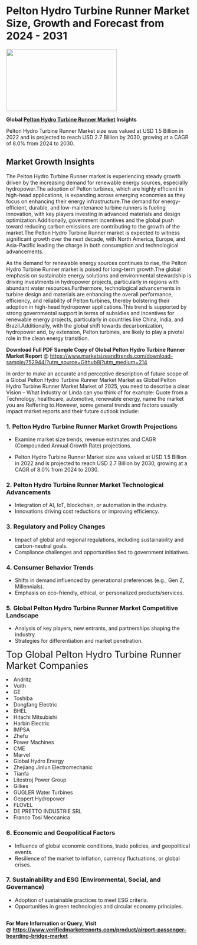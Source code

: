 <H1>Pelton Hydro Turbine Runner Market Size, Growth and Forecast from 2024 - 2031</H1><img class="aligncenter size-medium wp-image-584254" src="https://thirdeyenews.in/wp-content/uploads/2024/09/Global-Market-Research-300x168.jpeg" alt="" width="300" height="168" /><p><strong>Global&nbsp;<a href="https://www.marketsizeandtrends.com/download-sample/752944/?utm_source=Github8j?utm_medium=214">Pelton Hydro Turbine Runner Market</a> Insights</strong></p><p>Pelton Hydro Turbine Runner Market size was valued at USD 1.5 Billion in 2022 and is projected to reach USD 2.7 Billion by 2030, growing at a CAGR of 8.0% from 2024 to 2030.</p><p><h2>Market Growth Insights</h2> <p>The Pelton Hydro Turbine Runner market is experiencing steady growth driven by the increasing demand for renewable energy sources, especially hydropower.The adoption of Pelton turbines, which are highly efficient in high-head applications, is expanding across emerging economies as they focus on enhancing their energy infrastructure.The demand for energy-efficient, durable, and low-maintenance turbine runners is fueling innovation, with key players investing in advanced materials and design optimization.Additionally, government incentives and the global push toward reducing carbon emissions are contributing to the growth of the market.The Pelton Hydro Turbine Runner market is expected to witness significant growth over the next decade, with North America, Europe, and Asia-Pacific leading the charge in both consumption and technological advancements.</p> <p>As the demand for renewable energy sources continues to rise, the Pelton Hydro Turbine Runner market is poised for long-term growth.The global emphasis on sustainable energy solutions and environmental stewardship is driving investments in hydropower projects, particularly in regions with abundant water resources.Furthermore, technological advancements in turbine design and materials are enhancing the overall performance, efficiency, and reliability of Pelton turbines, thereby bolstering their adoption in high-head hydropower applications.This trend is supported by strong governmental support in terms of subsidies and incentives for renewable energy projects, particularly in countries like China, India, and Brazil.Additionally, with the global shift towards decarbonization, hydropower and, by extension, Pelton turbines, are likely to play a pivotal role in the clean energy transition.</p> <p><span class=""><strong>Download Full PDF Sample Copy of Global Pelton Hydro Turbine Runner Market Report</strong> @ <a href="https://www.marketsizeandtrends.com/download-sample/752944/?utm_source=Github8j?utm_medium=214" target="_blank">https://www.marketsizeandtrends.com/download-sample/752944/?utm_source=Github8j?utm_medium=214</a></span></p><p>In order to make an accurate and perceptive description of future scope of a Global&nbsp;Pelton Hydro Turbine Runner Market Market as Global&nbsp;Pelton Hydro Turbine Runner Market Market of 2025, you need to describe a clear Vision &ndash; What Industry or Linda can you think of for example: Quote from a Technology, healthcare, automotive, renewable energy, name the market you are Reffering to.However, some general trends and factors usually impact market reports and their future outlook include:</p><h3>1.&nbsp;<strong>Pelton Hydro Turbine Runner Market Growth Projections</strong></h3><ul><li>Examine market size trends, revenue estimates and CAGR (Compounded Annual Growth Rate) projections.</li><li><p>Pelton Hydro Turbine Runner Market size was valued at USD 1.5 Billion in 2022 and is projected to reach USD 2.7 Billion by 2030, growing at a CAGR of 8.0% from 2024 to 2030.</p></li></ul><h3>2.&nbsp;<strong>Pelton Hydro Turbine Runner Market Technological Advancements</strong></h3><ul><li>Integration of AI, IoT, blockchain, or automation in the industry.</li><li>Innovations driving cost reductions or improving efficiency.</li></ul><h3>3.&nbsp;<strong>Regulatory and Policy Changes</strong></h3><ul><li>Impact of global and regional regulations, including sustainability and carbon-neutral goals.</li><li>Compliance challenges and opportunities tied to government initiatives.</li></ul><h3>4.&nbsp;<strong>Consumer Behavior Trends</strong></h3><ul><li>Shifts in demand influenced by generational preferences (e.g., Gen Z, Millennials).</li><li>Emphasis on eco-friendly, ethical, or personalized products/services.</li></ul><h3>5.&nbsp;<strong>Global Pelton Hydro Turbine Runner Market Competitive Landscape</strong></h3><ul><li>Analysis of key players, new entrants, and partnerships shaping the industry.</li><li>Strategies for differentiation and market penetration.</li></ul><p data-pm-slice="1 1 []"><span style="color: inherit; font-family: inherit; font-size: 25px;">Top Global Pelton Hydro Turbine Runner Market Companies</span></p><div class="" data-test-id=""><p><li>Andritz</li><li> Voith</li><li> GE</li><li> Toshiba</li><li> Dongfang Electric</li><li> BHEL</li><li> Hitachi Mitsubishi</li><li> Harbin Electric</li><li> IMPSA</li><li> Zhefu</li><li> Power Machines</li><li> CME</li><li> Marvel</li><li> Global Hydro Energy</li><li> Zhejiang Jinlun Electromechanic</li><li> Tianfa</li><li> Litostroj Power Group</li><li> Gilkes</li><li> GUGLER Water Turbines</li><li> Geppert Hydropower</li><li> FLOVEL</li><li> DE PRETTO INDUSTRIE SRL</li><li> Franco Tosi Meccanica</li></p></div><h3>6.&nbsp;<strong>Economic and Geopolitical Factors</strong></h3><ul><li>Influence of global economic conditions, trade policies, and geopolitical events.</li><li>Resilience of the market to inflation, currency fluctuations, or global crises.</li></ul><h3>7.&nbsp;<strong>Sustainability and ESG (Environmental, Social, and Governance)</strong></h3><ul><li>Adoption of sustainable practices to meet ESG criteria.</li><li>Opportunities in green technologies and circular economy principles.</li></ul><h2><strong style="font-size: 14px;">For More Information or Query, Visit @&nbsp;</strong><a style="background-color: #ffffff; font-size: 14px;" href="https://www.marketsizeandtrends.com/report/pelton-hydro-turbine-runner-market/" target="_blank">https://www.verifiedmarketreports.com/product/airport-passenger-boarding-bridge-market</a></h2>
